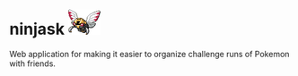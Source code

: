 # ninjask <img src="./static/ninjask.png" />

Web application for making it easier to organize challenge runs of Pokemon with friends.

